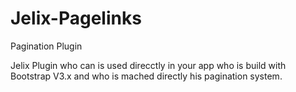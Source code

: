 # Jelix-Pagelinks
Pagination Plugin

Jelix  Plugin who can is used direcctly in your app who is build with
Bootstrap V3.x and who is mached directly his pagination system.
